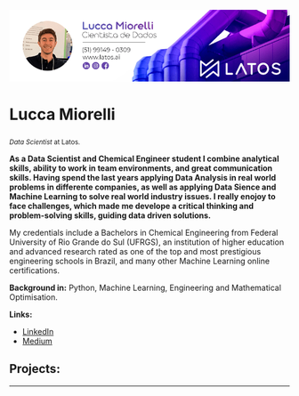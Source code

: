 <p align="center">
  <img src="Lucca.png" >
</p>

# Lucca Miorelli
<sub>*Data Scientist* at Latos.</sub>

**As a Data Scientist and Chemical Engineer student I combine analytical skills, ability to work in team environments, and great communication skills. Having spend the last years applying Data Analysis in real world problems in differente companies, as well as applying Data Sience and Machine Learning to solve real world industry issues. I really enojoy to face challenges, which made me develope a critical thinking and problem-solving skills, guiding data driven solutions.**

My credentials include a Bachelors in Chemical Engineering from Federal University of Rio Grande do Sul (UFRGS), an institution of higher education and advanced research rated as one of the top and most prestigious engineering schools in Brazil, and many other Machine Learning online certifications.

**Background in:** Python, Machine Learning, Engineering and Mathematical Optimisation.

**Links:**
* [LinkedIn](https://www.linkedin.com/in/lucca-miorelli/)
* [Medium](https://medium.com/@lucca.miorelli)


## Projects:


---
